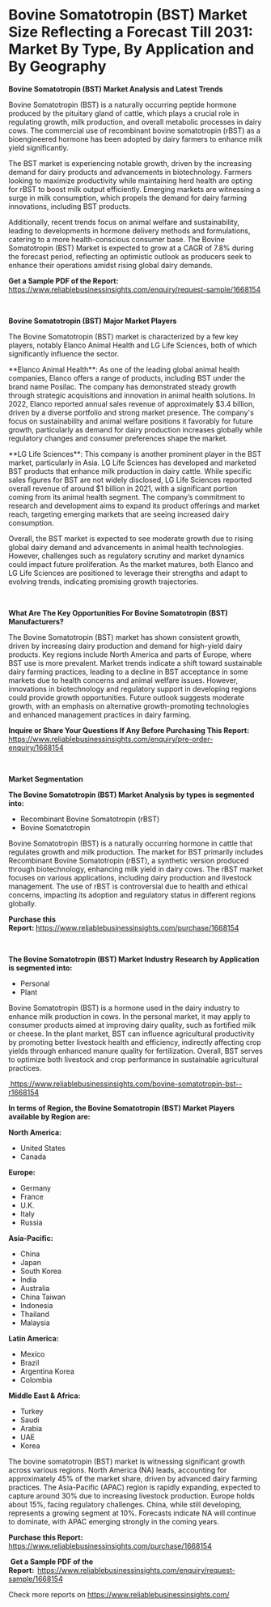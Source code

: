 <p><h1>Bovine Somatotropin (BST) Market Size Reflecting a Forecast Till 2031: Market By Type, By Application and By Geography</h1></p><p><strong>Bovine Somatotropin (BST) Market Analysis and Latest Trends</strong></p>
<p><p>Bovine Somatotropin (BST) is a naturally occurring peptide hormone produced by the pituitary gland of cattle, which plays a crucial role in regulating growth, milk production, and overall metabolic processes in dairy cows. The commercial use of recombinant bovine somatotropin (rBST) as a bioengineered hormone has been adopted by dairy farmers to enhance milk yield significantly.</p><p>The BST market is experiencing notable growth, driven by the increasing demand for dairy products and advancements in biotechnology. Farmers looking to maximize productivity while maintaining herd health are opting for rBST to boost milk output efficiently. Emerging markets are witnessing a surge in milk consumption, which propels the demand for dairy farming innovations, including BST products. </p><p>Additionally, recent trends focus on animal welfare and sustainability, leading to developments in hormone delivery methods and formulations, catering to a more health-conscious consumer base. The Bovine Somatotropin (BST) Market is expected to grow at a CAGR of 7.8% during the forecast period, reflecting an optimistic outlook as producers seek to enhance their operations amidst rising global dairy demands.</p></p>
<p><strong>Get a Sample PDF of the Report:&nbsp;</strong> <a href="https://www.reliablebusinessinsights.com/enquiry/request-sample/1668154?utm_campaign=1804&utm_medium=2&utm_source=Github&utm_content=ia&utm_term=01112024&utm_id=bovine-somatotropin-bst">https://www.reliablebusinessinsights.com/enquiry/request-sample/1668154</a></p>
<p>&nbsp;</p>
<p><strong>Bovine Somatotropin (BST) Major Market Players</strong></p>
<p><p>The Bovine Somatotropin (BST) market is characterized by a few key players, notably Elanco Animal Health and LG Life Sciences, both of which significantly influence the sector.</p><p>**Elanco Animal Health**: As one of the leading global animal health companies, Elanco offers a range of products, including BST under the brand name Posilac. The company has demonstrated steady growth through strategic acquisitions and innovation in animal health solutions. In 2022, Elanco reported annual sales revenue of approximately $3.4 billion, driven by a diverse portfolio and strong market presence. The company's focus on sustainability and animal welfare positions it favorably for future growth, particularly as demand for dairy production increases globally while regulatory changes and consumer preferences shape the market.</p><p>**LG Life Sciences**: This company is another prominent player in the BST market, particularly in Asia. LG Life Sciences has developed and marketed BST products that enhance milk production in dairy cattle. While specific sales figures for BST are not widely disclosed, LG Life Sciences reported overall revenue of around $1 billion in 2021, with a significant portion coming from its animal health segment. The company’s commitment to research and development aims to expand its product offerings and market reach, targeting emerging markets that are seeing increased dairy consumption.</p><p>Overall, the BST market is expected to see moderate growth due to rising global dairy demand and advancements in animal health technologies. However, challenges such as regulatory scrutiny and market dynamics could impact future proliferation. As the market matures, both Elanco and LG Life Sciences are positioned to leverage their strengths and adapt to evolving trends, indicating promising growth trajectories.</p></p>
<p>&nbsp;</p>
<p><strong>What Are The Key Opportunities For Bovine Somatotropin (BST) Manufacturers?</strong></p>
<p><p>The Bovine Somatotropin (BST) market has shown consistent growth, driven by increasing dairy production and demand for high-yield dairy products. Key regions include North America and parts of Europe, where BST use is more prevalent. Market trends indicate a shift toward sustainable dairy farming practices, leading to a decline in BST acceptance in some markets due to health concerns and animal welfare issues. However, innovations in biotechnology and regulatory support in developing regions could provide growth opportunities. Future outlook suggests moderate growth, with an emphasis on alternative growth-promoting technologies and enhanced management practices in dairy farming.</p></p>
<p><strong>Inquire or Share Your Questions If Any Before Purchasing This Report:</strong> <a href="https://www.reliablebusinessinsights.com/enquiry/pre-order-enquiry/1668154?utm_campaign=1804&utm_medium=2&utm_source=Github&utm_content=ia&utm_term=01112024&utm_id=bovine-somatotropin-bst">https://www.reliablebusinessinsights.com/enquiry/pre-order-enquiry/1668154</a></p>
<p>&nbsp;</p>
<p><strong>Market Segmentation</strong></p>
<p><strong>The Bovine Somatotropin (BST) Market Analysis by types is segmented into:</strong></p>
<p><ul><li>Recombinant Bovine Somatotropin (rBST)</li><li>Bovine Somatotropin</li></ul></p>
<p><p>Bovine Somatotropin (BST) is a naturally occurring hormone in cattle that regulates growth and milk production. The market for BST primarily includes Recombinant Bovine Somatotropin (rBST), a synthetic version produced through biotechnology, enhancing milk yield in dairy cows. The rBST market focuses on various applications, including dairy production and livestock management. The use of rBST is controversial due to health and ethical concerns, impacting its adoption and regulatory status in different regions globally.</p></p>
<p><strong>Purchase this Report:&nbsp;</strong><a href="https://www.reliablebusinessinsights.com/purchase/1668154?utm_campaign=1804&utm_medium=2&utm_source=Github&utm_content=ia&utm_term=01112024&utm_id=bovine-somatotropin-bst">https://www.reliablebusinessinsights.com/purchase/1668154</a></p>
<p>&nbsp;</p>
<p><strong>The Bovine Somatotropin (BST) Market Industry Research by Application is segmented into:</strong></p>
<p><ul><li>Personal</li><li>Plant</li></ul></p>
<p><p>Bovine Somatotropin (BST) is a hormone used in the dairy industry to enhance milk production in cows. In the personal market, it may apply to consumer products aimed at improving dairy quality, such as fortified milk or cheese. In the plant market, BST can influence agricultural productivity by promoting better livestock health and efficiency, indirectly affecting crop yields through enhanced manure quality for fertilization. Overall, BST serves to optimize both livestock and crop performance in sustainable agricultural practices.</p></p>
<p><a href="https://www.reliablebusinessinsights.com/bovine-somatotropin-bst--r1668154?utm_campaign=1804&utm_medium=2&utm_source=Github&utm_content=ia&utm_term=01112024&utm_id=bovine-somatotropin-bst">&nbsp;https://www.reliablebusinessinsights.com/bovine-somatotropin-bst--r1668154</a></p>
<p><strong>In terms of Region, the Bovine Somatotropin (BST) Market Players available by Region are:</strong></p>
<p>
    <p> <strong> North America: </strong>
        <ul>
            <li>United States</li>
            <li>Canada</li>
        </ul>
        </p> 
    <p> <strong> Europe: </strong>
        <ul>
            <li>Germany</li>
            <li>France</li>
            <li>U.K.</li>
            <li>Italy</li>
            <li>Russia</li>
        </ul>
        </p> 
    <p> <strong> Asia-Pacific: </strong>
        <ul>
            <li>China</li>
            <li>Japan</li>
            <li>South Korea</li>
            <li>India</li>
            <li>Australia</li>
            <li>China Taiwan</li>
            <li>Indonesia</li>
            <li>Thailand</li>
            <li>Malaysia</li>
        </ul>
        </p> 
    <p> <strong> Latin America: </strong>
        <ul>
            <li>Mexico</li>
            <li>Brazil</li>
            <li>Argentina Korea</li>
            <li>Colombia</li>
        </ul>
        </p> 
    <p> <strong> Middle East & Africa: </strong>
        <ul>
            <li>Turkey</li>
            <li>Saudi</li>
            <li>Arabia</li>
            <li>UAE</li>
            <li>Korea</li>
        </ul>
    </p>
    </p>
<p><p>The bovine somatotropin (BST) market is witnessing significant growth across various regions. North America (NA) leads, accounting for approximately 45% of the market share, driven by advanced dairy farming practices. The Asia-Pacific (APAC) region is rapidly expanding, expected to capture around 30% due to increasing livestock production. Europe holds about 15%, facing regulatory challenges. China, while still developing, represents a growing segment at 10%. Forecasts indicate NA will continue to dominate, with APAC emerging strongly in the coming years.</p></p>
<p><strong>Purchase this Report: </strong><a href="https://www.reliablebusinessinsights.com/purchase/1668154?utm_campaign=1804&utm_medium=2&utm_source=Github&utm_content=ia&utm_term=01112024&utm_id=bovine-somatotropin-bst">https://www.reliablebusinessinsights.com/purchase/1668154</a></p>
<p>&nbsp;<strong>Get a Sample PDF of the Report:&nbsp;&nbsp;</strong><a href="https://www.reliablebusinessinsights.com/enquiry/request-sample/1668154?utm_campaign=1804&utm_medium=2&utm_source=Github&utm_content=ia&utm_term=01112024&utm_id=bovine-somatotropin-bst">https://www.reliablebusinessinsights.com/enquiry/request-sample/1668154</a></p>
<p><strong></strong></p>
<p>Check more reports on <a href="https://www.reliablebusinessinsights.com/?utm_campaign=1804&utm_medium=2&utm_source=Github&utm_content=ia&utm_term=01112024&utm_id=bovine-somatotropin-bst">https://www.reliablebusinessinsights.com/</a></p>